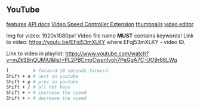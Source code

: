 YouTube
-

[features](https://www.youtube.com/features)
[API docs](https://developers.google.com/youtube/v3/docs/videos/insert)
[Video Speed Controller Extension](https://chrome.google.com/webstore/detail/video-speed-controller/nffaoalbilbmmfgbnbgppjihopabppdk/RK%3D2/RS%3DsdeaBShiWo3AFJdky6bPF3xKL6Y-)
[thumbnails](https://snappa.com/)
[video editor](https://obsproject.com/)

Img for video: 1920x1080px!
Video file name **MUST** contains keywords!
Link to video: https://youtu.be/EFqj53mXLKY where EFqj53mXLKY - video ID.

Link to video in playlist: https://www.youtube.com/watch?v=mZkSBnQUMiU&list=PL2PBCmoCwpnIvoh7PeGgA7C-UO9r66LWg

````sh
l         # forward 10 seconds forward
Shift + n # next in youtube
Shift + p # prev in youtube
Shift + / # all hot keys
Shift + > # increase the speed
Shift + < # decrease the speed
````
